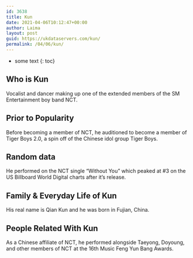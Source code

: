 ```yaml
---
id: 3638
title: Kun
date: 2021-04-06T10:12:47+00:00
author: Laima
layout: post
guid: https://ukdataservers.com/kun/
permalink: /04/06/kun/
---
```


* some text
{: toc}


## Who is Kun
                  
                  
                  
Vocalist and dancer making up one of the extended members of the SM Entertainment boy band NCT.
                  
              
            
              
            
                
                
                
## Prior to Popularity
                  
                  
                  
Before becoming a member of NCT, he auditioned to become a member of Tiger Boys 2.0, a spin off of the Chinese idol group Tiger Boys.
                  
              
            
              
            
                
                
                
## Random data
                  
                  
                  
He performed on the NCT single &#8220;Without You&#8221; which peaked at #3 on the US Billboard World Digital charts after it&#8217;s release.
                  
              
            
              
            
                
                
                
## Family & Everyday Life of Kun
                  
                  
                  
His real name is Qian Kun and he was born in Fujian, China.
                  
              
            
              
            
                
                
                
## People Related With Kun
                  
                  
                  
As a Chinese affiliate of NCT, he performed alongside Taeyong, Doyoung, and other members of NCT at the 16th Music Feng Yun Bang Awards.
                  
              
            
              
            
                
              
            
              
              
            
            
              
            
          
          
          